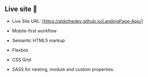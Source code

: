## Live site 🚀
- Live Site URL: [https://aldothedev.github.io/LandingPage-App/]

- Mobile-first workflow
- Semantic HTML5 markup
- Flexbox
- CSS Grid
- SASS for nesting, module and custom properties.


